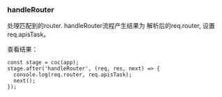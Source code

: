 ### handleRouter

处理匹配到的router.
handleRouter流程产生结果为 解析后的req.router, 设置req.apisTask。

查看结果：
```
const stage = coc(app);
stage.after('handleRouter', (req, res, next) => {
  console.log(req.router, req.apisTask);
  next();
});
```

